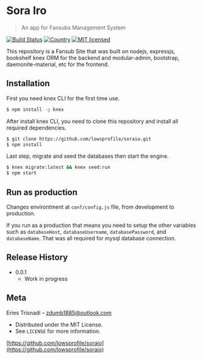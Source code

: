 # Sora Iro
> An app for Fansubs Management System

[![Build Status][travis-image]][travis-url]
[![Country][country-image]](#)
[![MIT licensed][license-image]][license-url]

This repository is a Fansub Site that was built on nodejs, expressjs, bookshelf knex ORM for the backend and modular-admin, bootstrap, daemonite-material, etc for the frontend.

## Installation
First you need knex CLI for the first time use.
```sh
$ npm install -g knex
```
After install knex CLI, you need to clone this repository and install all required dependencies.
```sh
$ git clone https://github.com/lowsprofile/soraio.git
$ npm install
```
Last step, migrate and seed the databases then start the engine.
```sh
$ knex migrate:latest && knex seed:run
$ npm start
```

## Run as production
Changes environtment at ```conf/config.js``` file, from development to production.

If you run as a production that means you need to setup the other variables such as ```databaseHost```, ```databaseUsername```, ```databasePassword```, and ```databaseName```. That was all required for mysql database connection.

## Release History

* 0.0.1
    * Work in progress

## Meta

Eries Trisnadi – zdumb1885@outlook.com

- Distributed under the MIT License.
- See ``LICENSE`` for more information.

[https://github.com/lowsprofile/soraio](https://github.com/lowsprofile/soraio)

[travis-image]: https://img.shields.io/travis/lowsprofile/soraio/master.svg?style=flat-square
[travis-url]: https://travis-ci.org/lowsprofile/soraio
[country-image]: https://img.shields.io/badge/country-indonesia-blue.svg?style=flat-square
[license-image]: https://img.shields.io/badge/license-MIT-orange.svg?style=flat-square
[license-url]: https://sorairo.mit-license.org/
